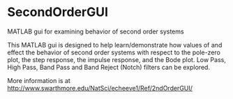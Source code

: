 # SecondOrderGUI
MATLAB gui for examining behavior of second order systems

This MATLAB gui is designed to help learn/demonstrate how values of and effect the behavior of second order systems with respect to the pole-zero plot, the step response, the impulse response, and the Bode plot.  Low Pass, High Pass, Band Pass and Band Reject (Notch) filters can be explored.

More information is at http://www.swarthmore.edu/NatSci/echeeve1/Ref/2ndOrderGUI/
